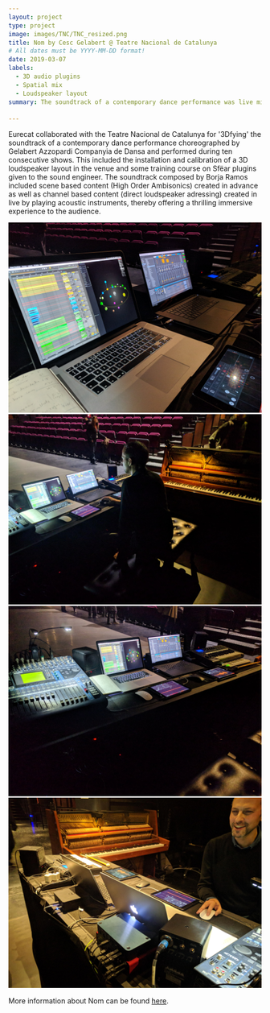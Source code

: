 ```yaml
---
layout: project
type: project
image: images/TNC/TNC_resized.png
title: Nom by Cesc Gelabert @ Teatre Nacional de Catalunya
# All dates must be YYYY-MM-DD format!
date: 2019-03-07
labels:
  - 3D audio plugins
  - Spatial mix
  - Loudspeaker layout
summary: The soundtrack of a contemporary dance performance was live mixed in 3D with the help of Sfëar plugins and a 3D loudspeaker layout.

---
```


Eurecat collaborated with the Teatre Nacional de Catalunya for '3Dfying' the soundtrack of a contemporary dance performance choreographed by Gelabert Azzopardi Companyia de Dansa and performed during ten consecutive shows. This included the installation and calibration of a 3D loudspeaker layout in the venue and some training course on Sfëar plugins given to the sound engineer. The soundtrack composed by Borja Ramos included scene based content (High Order Ambisonics) created in advance as well as channel based content (direct loudspeaker adressing) created in live by playing acoustic instruments, thereby offering a thrilling immersive experience to the audience.

<div class="ui medium rounded images">
  <img class="ui image" src="../images/TNC/TNC1.jpg">
  <img class="ui image" src="../images/TNC/TNC2.jpg">
  <img class="ui image" src="../images/TNC/TNC3.jpg">
  <img class="ui image" src="../images/TNC/TNC4.jpg">

</div>

More information about Nom can be found [here](https://www.tnc.cat/es/nom).<br /><br />
